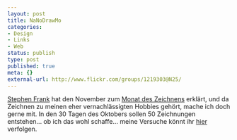 ```yaml
---
layout: post
title: NaNoDrawMo
categories:
- Design
- Links
- Web
status: publish
type: post
published: true
meta: {}
external-url: http://www.flickr.com/groups/1219303@N25/
---
```

<a href="http://stevenf.tumblr.com">Stephen Frank</a> hat den November zum <a href="http://stevenf.tumblr.com/post/219998282/neven-and-gus-both-expressed-interest-in">Monat des Zeichnens</a> erklärt, und da Zeichnen zu meinen eher vernachlässigten Hobbies gehört, mache ich doch gerne mit. In den 30 Tagen des Oktobers sollen 50 Zeichnungen entstehen... ob ich das wohl schaffe... meine Versuche könnt ihr <a href="http://www.flickr.com/photos/sirmarcel/sets/72157622719178830/">hier</a> verfolgen.

